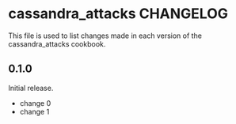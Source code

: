# cassandra_attacks CHANGELOG

This file is used to list changes made in each version of the cassandra_attacks cookbook.

## 0.1.0

Initial release.

- change 0
- change 1
